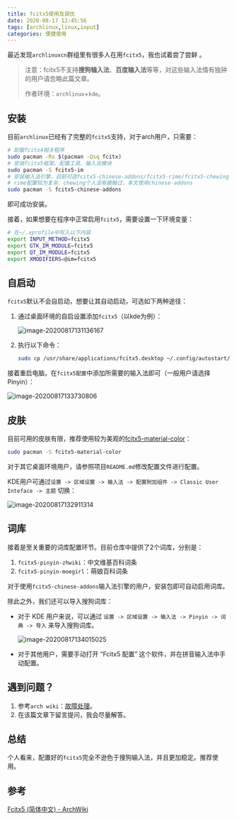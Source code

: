 ```yaml
---
title: fcitx5使用及调优
date: 2020-08-17 12:45:56
tags: [archlinux,linux,input]
categories: 便捷使用
---
```


最近发现`archlinuxcn`群组里有很多人在用`fcitx5`，我也试着尝了尝鲜 。

> 注意：fcitx5不支持**搜狗输入法**、**百度输入法**等等，对这些输入法情有独钟的用户请忽略此篇文章。
>
> 作者环境：`archlinux`+`kde`。

<!--more-->

## 安装

目前`archlinux`已经有了完整的`fcitx5`支持，对于arch用户，只需要：

```bash
# 卸载fcitx4相关程序
sudo pacman -Rs $(pacman -Qsq fcitx)
# 安装fcitx5框架、配置工具、输入法模块
sudo pacman -S fcitx5-im
# 安装输入法引擎，目前可选fcitx5-chinese-addons/fcitx5-rime/fcitx5-chewing
# rime配置较为复杂，chewing个人没有接触过，本文使用chinese-addons
sudo pacman -S fcitx5-chinese-addons
```

即可成功安装。

接着，如果想要在程序中正常启用`fcitx5`，需要设置一下环境变量：

```bash
# 在~/.xprofile中写入以下内容
export INPUT_METHOD=fcitx5
export GTK_IM_MODULE=fcitx5
export QT_IM_MODULE=fcitx5
export XMODIFIERS=@im=fcitx5
```

## 自启动

`fcitx5`默认不会自启动，想要让其自动启动，可选如下两种途径：

1. 通过桌面环境的自启设置添加`fcitx5`（以kde为例）：

   ![image-20200817131136167](https://allwens-work.oss-cn-beijing.aliyuncs.com/bed/image-20200817131136167.png)

2. 执行以下命令：

   ```bash
   sudo cp /usr/share/applications/fcitx5.desktop ~/.config/autostart/
   ```

接着重启电脑，在`fcitx5配置`中添加所需要的输入法即可（一般用户请选择Pinyin）：

![image-20200817133730806](https://allwens-work.oss-cn-beijing.aliyuncs.com/bed/image-20200817133730806.png)

## 皮肤

目前可用的皮肤有限，推荐使用较为美观的[fcitx5-material-color](https://github.com/hosxy/Fcitx5-Material-Color)：

```bash
sudo pacman -S fcitx5-material-color
```

对于其它桌面环境用户，请参照项目`README.md`修改配置文件进行配置。

KDE用户可通过`设置 -> 区域设置 -> 输入法 -> 配置附加组件 -> Classic User Inteface -> 主题` 切换：

![image-20200817132911314](https://allwens-work.oss-cn-beijing.aliyuncs.com/bed/image-20200817132911314.png)

## 词库

接着是至关重要的词库配置环节。目前仓库中提供了2个词库，分别是：

1. `fcitx5-pinyin-zhwiki`：中文维基百科词条
2. `fcitx5-pinyin-moegirl`：萌娘百科词条

对于使用`fcitx5-chinese-addons`输入法引擎的用户，安装包即可自动启用词库。

除此之外，我们还可以导入搜狗词库：

- 对于 KDE 用户来说，可以通过 `设置 -> 区域设置 -> 输入法 -> Pinyin -> 词典 -> 导入` 来导入搜狗词库。

  ![image-20200817134015025](https://allwens-work.oss-cn-beijing.aliyuncs.com/bed/image-20200817134015025.png)

- 对于其他用户，需要手动打开 “Fcitx5 配置” 这个软件，并在拼音输入法中手动配置。

## 遇到问题？

1. 参考`arch wiki`：[故障处理](https://wiki.archlinux.org/index.php/Fcitx5_(简体中文)#故障处理)。
2. 在该篇文章下留言提问，我会尽量解答。

## 总结

个人看来，配置好的`fcitx5`完全不逊色于搜狗输入法，并且更加稳定。推荐使用。

## 参考

[Fcitx5 (简体中文) - ArchWiki](https://wiki.archlinux.org/index.php/Fcitx5_(简体中文))